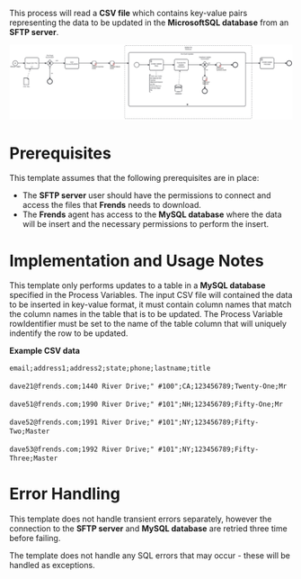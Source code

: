 This process will read a **CSV file** which contains key-value pairs representing the data to be updated in the **MicrosoftSQL database** from an **SFTP server**. 



![Template](assets/CSV_file_from_SFTP_server_to_MySQL_Database_Update.svg)

# Prerequisites

This template assumes that the following prerequisites are in place:

- The **SFTP server** user should have the permissions to connect and access 
  the files that **Frends** needs to download.
- The **Frends** agent has access to the **MySQL database** where the data will be insert and the necessary permissions to perform the insert.

# Implementation and Usage Notes

This template only performs updates to a table in a **MySQL database** specified in the Process Variables.
The input CSV file will contained the data to be inserted in key-value format, it must contain column names that match the column names in the table that is to be updated.
The Process Variable rowIdentifier must be set to the name of the table column that will uniquely indentify the row to be updated.

**Example CSV data**
```
email;address1;address2;state;phone;lastname;title

dave21@frends.com;1440 River Drive;" #100";CA;123456789;Twenty-One;Mr

dave51@frends.com;1990 River Drive;" #101";NH;123456789;Fifty-One;Mr

dave52@frends.com;1991 River Drive;" #101";NY;123456789;Fifty-Two;Master

dave53@frends.com;1992 River Drive;" #101";NY;123456789;Fifty-Three;Master
```


# Error Handling

This template does not handle transient errors separately, however the connection
to the **SFTP server** and **MySQL database** are retried three time before failing.

The template does not handle any SQL errors that may occur - these will be handled as exceptions.
